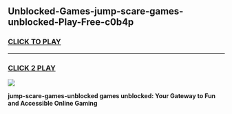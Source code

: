
## Unblocked-Games-jump-scare-games-unblocked-Play-Free-c0b4p
<h3>
<a href="https://premium76.site?title=jump-scare-games-unblocked&ref=22A">CLICK TO PLAY</a></h3>
<hr>

<h3>
<a href="https://premium76.site?title=jump-scare-games-unblocked&ref=22A">CLICK 2 PLAY</a>
  
</h3>

<a href="https://premium76.site?title=jump-scare-games-unblocked&ref=22A"><img src="https://clearcache.store/games.png"></a>


**jump-scare-games-unblocked games unblocked: Your Gateway to Fun and Accessible Online Gaming**
